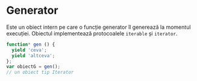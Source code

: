 # Generator

Este un obiect intern pe care o funcție generator îl generează la momentul execuției. Obiectul implementează protocoalele `iterable` și `iterator`.

```javascript
function* gen () {
  yield 'ceva';
  yield 'altceva';
};
var obiectG = gen();
// un obiect tip Iterator
```
